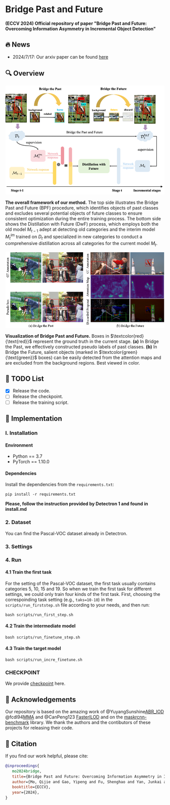 # Bridge Past and Future

**(ECCV 2024) Official repository of paper "Bridge Past and Future: Overcoming Information Asymmetry in Incremental
Object Detection"**

## 🔥 News

- 2024/7/17: Our arxiv paper can be found [here](http://arxiv.org/abs/2407.11499)

## 🔍 Overview

![image-20240717145206666](assets/image-20240717145206666.png)

**The overall framework of our method.** The top side illustrates the Bridge Past and Future (BPF) procedure, which
identifies objects of past classes and excludes several potential objects of future classes to ensure consistent
optimization during the entire training process. The bottom side shows the Distillation with Future (DwF) process, which
employs both the old model $M_{t-1}$ adept at detecting old categories and the interim model $M_{t}^{im}$ trained
on $D_t$ and specialized in new categories to conduct a comprehensive distillation across all categories for the current
model $M_t$.

![visualization1](assets/visualization1.png)

**Visualization of Bridge Past and Future.** Boxes in $\textcolor{red}{\text{red}}$ represent the ground truth in the
current stage. **(a)** In Bridge the Past, we effectively constructed pseudo labels of past classes. **(b)** In Bridge
the Future, salient objects (marked in $\textcolor{green}{\text{green}}$ boxes) can be easily detected from the
attention maps and are excluded from the background regions. Best viewed in color.

## 📝 TODO List

- [x] Release the code.
- [ ] Release the checkpoint.
- [ ] Release the training script.

## 📖 Implementation

### I. Installation

#### Environment

- Python == 3.7
- PyTorch == 1.10.0

#### Dependencies

Install the dependencies from the `requirements.txt`:

```linux
pip install -r requirements.txt
```

**Please, follow the instruction provided by Detectron 1 and found in install.md**

### 2. Dataset

You can find the Pascal-VOC dataset already in Detectron.

### 3. Settings

### 4. Run

#### 4.1 Train the first task

For the setting of the Pascal-VOC dataset, the first task usually contains categories 5, 10, 15 and 19. So when we train
the first task for different settings, we could only train four kinds of the first task. First, choosing the
correspoinding task setting (e.g., `taks=10-10`) in the `scripts/run_firststep.sh` file according to your needs, and
then run:

``` shell script
bash scripts/run_first_step.sh
```

#### 4.2 Train the intermediate model

``` shell script
bash scripts/run_finetune_step.sh
```

#### 4.3 Train the target model

``` shell script
bash scripts/run_incre_finetune.sh
```

### CHECKPOINT

We provide [checkpoint](https://drive.google.com/drive/folders/1AqFcBFQjtmpYpVDvqHkrX2xDjARkCH0V?usp=sharing) here.

## 👏 Acknowledgements

Our repository is based on the amazing work of @YuyangSunshine[ABR_IOD](https://github.com/YuyangSunshine/ABR_IOD)
@fcdl94[MMA](https://github.com/fcdl94/MMA) and @CanPeng123 [FasterILOD](https://github.com/CanPeng123/Faster-ILOD) and
on the [maskrcnn-benchmark](https://github.com/facebookresearch/maskrcnn-benchmark) library. We thank the authors and
the contibutors of these projects for releasing their code.

## 🔗 Citation

If you find our work helpful, please cite:

```bibtex
@inproceedings{
   mo2024bridge,
   title={Bridge Past and Future: Overcoming Information Asymmetry in Incremental Object Detection},
   author={Mo, Qijie and Gao, Yipeng and Fu, Shenghao and Yan, Junkai and Wu, Ancong and Zheng, Wei-Shi},
   booktitle={ECCV},
   year={2024},
}
```
